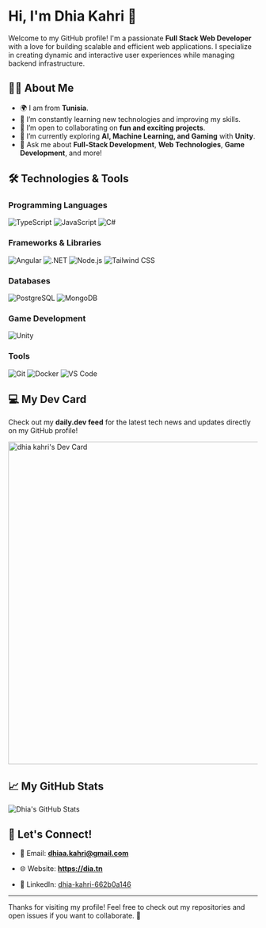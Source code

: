 
# Hi, I'm **Dhia Kahri** 👋

Welcome to my GitHub profile! I'm a passionate **Full Stack Web Developer** with a love for building scalable and efficient web applications. I specialize in creating dynamic and interactive user experiences while managing backend infrastructure.

## 🧑‍💻 About Me

- 🌍 I am from **Tunisia**.
- 🌱 I’m constantly learning new technologies and improving my skills.
- 👯 I’m open to collaborating on **fun and exciting projects**.
- 🤔 I’m currently exploring **AI, Machine Learning, and Gaming** with **Unity**.
- 💬 Ask me about **Full-Stack Development**, **Web Technologies**, **Game Development**, and more!


## 🛠️ Technologies & Tools

### Programming Languages
![TypeScript](https://img.shields.io/badge/TypeScript-3178C6?style=flat-square&logo=typescript&logoColor=white)
![JavaScript](https://img.shields.io/badge/JavaScript-F7DF1E?style=flat-square&logo=javascript&logoColor=black)
![C#](https://img.shields.io/badge/C%23-239120?style=flat-square&logo=c-sharp&logoColor=white)

### Frameworks & Libraries
![Angular](https://img.shields.io/badge/Angular-DD0031?style=flat-square&logo=angular&logoColor=white)
![.NET](https://img.shields.io/badge/.NET-512BD4?style=flat-square&logo=.net&logoColor=white)
![Node.js](https://img.shields.io/badge/Node.js-339933?style=flat-square&logo=node.js&logoColor=white)
![Tailwind CSS](https://img.shields.io/badge/Tailwind%20CSS-38B2AC?style=flat-square&logo=tailwindcss&logoColor=white)

### Databases
![PostgreSQL](https://img.shields.io/badge/PostgreSQL-4169E1?style=flat-square&logo=postgresql&logoColor=white)
![MongoDB](https://img.shields.io/badge/MongoDB-47A248?style=flat-square&logo=mongodb&logoColor=white)

### Game Development
![Unity](https://img.shields.io/badge/Unity-000000?style=flat-square&logo=unity&logoColor=white)

### Tools
![Git](https://img.shields.io/badge/Git-F05032?style=flat-square&logo=git&logoColor=white)
![Docker](https://img.shields.io/badge/Docker-2496ED?style=flat-square&logo=docker&logoColor=white)
![VS Code](https://img.shields.io/badge/VS%20Code-0078D4?style=flat-square&logo=visual-studio-code&logoColor=white)


## 💻 My Dev Card

Check out my **daily.dev feed** for the latest tech news and updates directly on my GitHub profile!

<a href="https://app.daily.dev/dhiakahri">
  <img src="https://api.daily.dev/devcards/v2/frrWzDTsGVbRfGLuMMAXM.png?type=wide&r=09v" width="652" alt="dhia kahri's Dev Card"/>
</a>

## 📈 My GitHub Stats

![Dhia's GitHub Stats](https://github-readme-stats.vercel.app/api?username=blckangl&show_icons=true&count_private=true&hide=prs&theme=radical)

## 📣 Let's Connect!

- 📧 Email: **dhiaa.kahri@gmail.com**
- 🌐 Website: **https://dia.tn**

- 📱 LinkedIn: [dhia-kahri-662b0a146](https://linkedin.com/in/dhia-kahri-662b0a146)


---

Thanks for visiting my profile! Feel free to check out my repositories and open issues if you want to collaborate. 🚀


<!--
**blckangl/blckangl** is a ✨ _special_ ✨ repository because its `README.md` (this file) appears on your GitHub profile.

Here are some ideas to get you started:

- 🔭 I’m currently working on ...
- 🌱 I’m currently learning ...
- 👯 I’m looking to collaborate on ...
- 🤔 I’m looking for help with ...
- 💬 Ask me about ...
- 📫 How to reach me: ...
- 😄 Pronouns: ...
- ⚡ Fun fact: ...
-->

